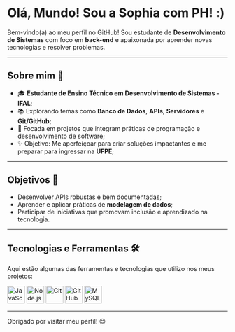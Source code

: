 # Olá, Mundo! Sou a Sophia com PH! :)

Bem-vindo(a) ao meu perfil no GitHub! Sou estudante de **Desenvolvimento de Sistemas** com foco em **back-end** e apaixonada por aprender novas tecnologias e resolver problemas. 

---

## Sobre mim 🌟
- 🎓 **Estudante de Ensino Técnico em Desenvolvimento de Sistemas - IFAL**;
- 📚 Explorando temas como **Banco de Dados**, **APIs**, **Servidores** e **Git/GitHub**;
- 🌟 Focada em projetos que integram práticas de programação e desenvolvimento de software;
- ✨ Objetivo: Me aperfeiçoar para criar soluções impactantes e me preparar para ingressar na **UFPE**;

---

## Objetivos 🚀
- Desenvolver APIs robustas e bem documentadas;
- Aprender e aplicar práticas de **modelagem de dados**;
- Participar de iniciativas que promovam inclusão e aprendizado na tecnologia.

---

## Tecnologias e Ferramentas 🛠️
Aqui estão algumas das ferramentas e tecnologias que utilizo nos meus projetos:

<!-- Adicione os ícones das ferramentas que você utiliza, como HTML, CSS, JavaScript, Node.js, etc. -->
<p align="left">
  <img src="https://cdn.jsdelivr.net/gh/devicons/devicon/icons/javascript/javascript-original.svg" alt="JavaScript" width="40" height="40"/>
  <img src="https://cdn.jsdelivr.net/gh/devicons/devicon/icons/nodejs/nodejs-original.svg" alt="Node.js" width="40" height="40"/>
  <img src="https://cdn.jsdelivr.net/gh/devicons/devicon/icons/git/git-original.svg" alt="Git" width="40" height="40"/>
  <img src="https://cdn.jsdelivr.net/gh/devicons/devicon/icons/github/github-original.svg" alt="GitHub" width="40" height="40"/>
  <img src="https://cdn.jsdelivr.net/gh/devicons/devicon/icons/mysql/mysql-original-wordmark.svg" alt="MySQL" width="40" height="40"/>
</p>

---

Obrigado por visitar meu perfil! 😊
